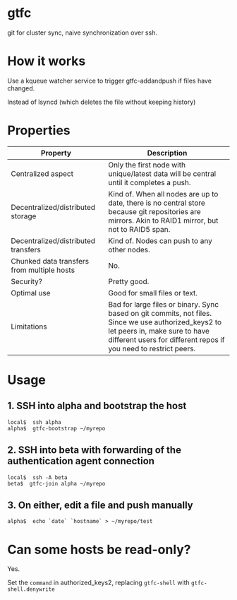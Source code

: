 # gtfc
git for cluster sync, naive synchronization over ssh.

# How it works

Use a kqueue watcher service to trigger gtfc-addandpush if files have changed.

Instead of lsyncd (which deletes the file without keeping history)

# Properties

Property                                   | Description
-------------------------------------------|------------------
Centralized aspect                         | Only the first node with unique/latest data will be central until it completes a push.
Decentralized/distributed storage          | Kind of. When all nodes are up to date, there is no central store because git repositories are mirrors. Akin to RAID1 mirror, but not to RAID5 span.
Decentralized/distributed transfers        | Kind of. Nodes can push to any other nodes.
Chunked data transfers from multiple hosts | No.
Security?                                  | Pretty good.
Optimal use                                | Good for small files or text.
Limitations                                | Bad for large files or binary. Sync based on git commits, not files. Since we use authorized_keys2 to let peers in, make sure to have different users for different repos if you need to restrict peers.

# Usage

## 1. SSH into alpha and bootstrap the host

```
local$  ssh alpha
alpha$  gtfc-bootstrap ~/myrepo
```

## 2. SSH into beta with forwarding of the authentication agent connection

```
local$  ssh -A beta
beta$  gtfc-join alpha ~/myrepo
```

## 3. On either, edit a file and push manually

```
alpha$  echo `date` `hostname` > ~/myrepo/test

```

# Can some hosts be read-only?

Yes.

Set the `command` in authorized_keys2, replacing `gtfc-shell` with `gtfc-shell.denywrite`
```
